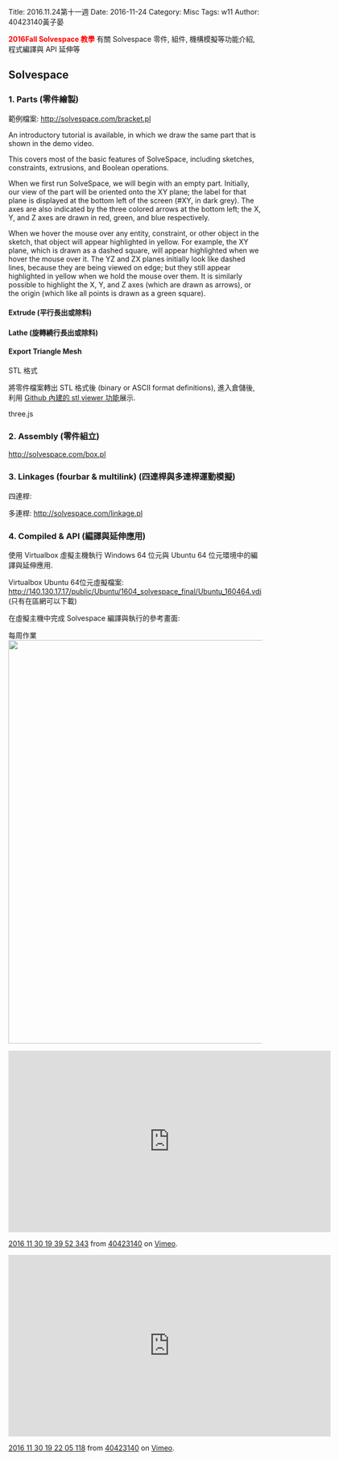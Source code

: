 Title: 2016.11.24第十一週
Date: 2016-11-24
Category: Misc
Tags: w11
Author: 40423140黃子晏

<b><font color="red"> 2016Fall Solvespace 教學</font></b>
有關 Solvespace 零件, 組件, 機構模擬等功能介紹, 程式編譯與 API 延伸等
<!-- PELICAN_END_SUMMARY -->

## Solvespace

### 1. Parts (零件繪製)

範例檔案: <a href="http://solvespace.com/bracket.pl">http://solvespace.com/bracket.pl</a>

An introductory tutorial is available, in which we draw the same part that is shown in the demo video. 

This covers most of the basic features of SolveSpace, including sketches, constraints, extrusions, and Boolean operations.

When we first run SolveSpace, we will begin with an empty part. Initially, our view of the part will be oriented onto the XY plane; the label for that plane is displayed at the bottom left of the screen (#XY, in dark grey). The axes are also indicated by the three colored arrows at the bottom left; the X, Y, and Z axes are drawn in red, green, and blue respectively.

When we hover the mouse over any entity, constraint, or other object in the sketch, that object will appear highlighted in yellow. For example, the XY plane, which is drawn as a dashed square, will appear highlighted when we hover the mouse over it. The YZ and ZX planes initially look like dashed lines, because they are being viewed on edge; but they still appear highlighted in yellow when we hold the mouse over them. It is similarly possible to highlight the X, Y, and Z axes (which are drawn as arrows), or the origin (which like all points is drawn as a green square).

#### Extrude (平行長出或除料)

#### Lathe (旋轉繞行長出或除料)

#### Export Triangle Mesh

STL 格式

將零件檔案轉出 STL 格式後 (binary or ASCII format definitions), 進入倉儲後, 利用 <a href="https://help.github.com/articles/3d-file-viewer/">Github 內建的 stl viewer 功能</a>展示.

three.js



### 2. Assembly (零件組立)

<a href="http://solvespace.com/box.pl">http://solvespace.com/box.pl</a>

### 3. Linkages (fourbar & multilink) (四連桿與多連桿運動模擬)

四連桿:

多連桿:  <a href="http://solvespace.com/linkage.pl">http://solvespace.com/linkage.pl</a>

### 4. Compiled & API (編譯與延伸應用)

使用 Virtualbox 虛擬主機執行 Windows 64 位元與 Ubuntu 64 位元環境中的編譯與延伸應用.

Virtualbox Ubuntu 64位元虛擬檔案: <a href="http://140.130.17.17/public/Ubuntu/1604_solvespace_final/Ubuntu_160464.vdi">http://140.130.17.17/public/Ubuntu/1604_solvespace_final/Ubuntu_160464.vdi</a> (只有在區網可以下載)

在虛擬主機中完成 Solvespace 編譯與執行的參考畫面:


每周作業
<img src="./../data/solvespace/cadpa_w11_solvespace_compiled.png" width="800" />

<iframe src="https://player.vimeo.com/video/193691598" width="640" height="360" frameborder="0" webkitallowfullscreen mozallowfullscreen allowfullscreen></iframe> <p><a href="https://vimeo.com/193691598">2016 11 30 19 39 52 343</a> from <a href="https://vimeo.com/user46449861">40423140</a> on <a href="https://vimeo.com">Vimeo</a>.</p>

<iframe src="https://player.vimeo.com/video/193691483" width="640" height="360" frameborder="0" webkitallowfullscreen mozallowfullscreen allowfullscreen></iframe> <p><a href="https://vimeo.com/193691483">2016 11 30 19 22 05 118</a> from <a href="https://vimeo.com/user46449861">40423140</a> on <a href="https://vimeo.com">Vimeo</a>.</p>








